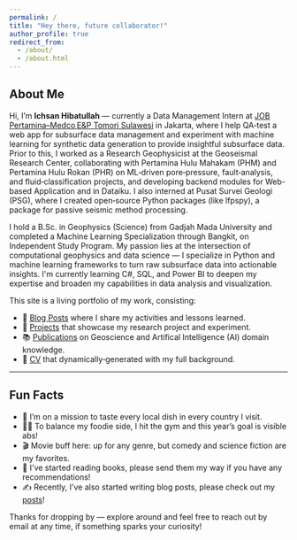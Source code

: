 ```yaml
---
permalink: /
title: "Hey there, future collaborator!"
author_profile: true
redirect_from:
  - /about/
  - /about.html
---
```


## About Me

Hi, I’m **Ichsan Hibatullah** — currently a Data Management Intern at [JOB Pertamina–Medco E&P Tomori Sulawesi](https://id.linkedin.com/company/job-pertamina-medco-e-&-p-tomori-sulawesi) in Jakarta, where I help QA‑test a web app for subsurface data management and experiment with machine learning for synthetic data generation to provide insightful subsurface data. Prior to this, I worked as a Research Geophysicist at the Geoseismal Research Center, collaborating with Pertamina Hulu Mahakam (PHM) and Pertamina Hulu Rokan (PHR) on ML‑driven pore‑pressure, fault‑analysis, and fluid‑classification projects, and developing backend modules for Web-based Application and in Dataiku. I also interned at Pusat Survei Geologi (PSG), where I created open‑source Python packages (like lfpspy), a package for passive seismic method processing.

I hold a B.Sc. in Geophysics (Science) from Gadjah Mada University and completed a Machine Learning Specialization through Bangkit, on Independent Study Program. My passion lies at the intersection of computational geophysics and data science — I specialize in Python and machine learning frameworks to turn raw subsurface data into actionable insights. I'm currently learning C#, SQL, and Power BI to deepen my expertise and broaden my capabilities in data analysis and visualization.

This site is a living portfolio of my work, consisting:  
- 📝 [Blog Posts](/year-archive/) where I share my activities and lessons learned.  
- 🔭 [Projects](/portfolio/) that showcase my research project and experiment.  
- 📚 [Publications](/publications/) on Geoscience and Artifical Intelligence (AI) domain knowledge.  
- 📄 [CV](/cv/) that dynamically‑generated with my full background.

---

## Fun Facts

- 🍱 I’m on a mission to taste every local dish in every country I visit.  
- 🏋️‍♂️ To balance my foodie side, I hit the gym and this year’s goal is visible abs!
- 🎬 Movie buff here: up for any genre, but comedy and science fiction are my favorites.
- 📝 I've started reading books, please send them my way if you have any recommendations!
- ✍️ Recently, I’ve also started writing blog posts, please check out my [posts](/year-archive/)!

Thanks for dropping by — explore around and feel free to reach out by email at any time, if something sparks your curiosity!
